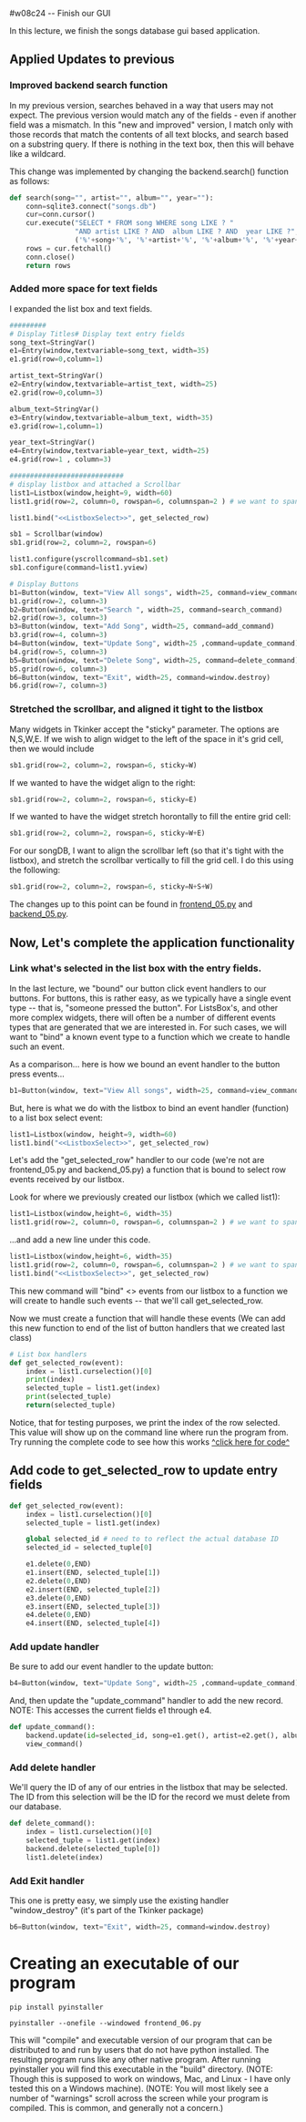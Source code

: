 #w08c24 -- Finish our GUI

In this lecture, we finish the songs database gui based application.

## Applied Updates to previous

### Improved backend search function

In my previous version, searches behaved in a way that users may not  expect. The previous version would match any of the fields - even if another field was a mismatch. In this "new and improved" version, I match only with those records that match the contents of all text blocks, and search based on a  substring  query. If there is nothing in the text box, then this will behave like a wildcard.

This change was implemented by changing the backend.search() function as follows:

```python
def search(song="", artist="", album="", year=""):
    conn=sqlite3.connect("songs.db")
    cur=conn.cursor()
    cur.execute("SELECT * FROM song WHERE song LIKE ? "
                "AND artist LIKE ? AND  album LIKE ? AND  year LIKE ?",
                ('%'+song+'%', '%'+artist+'%', '%'+album+'%', '%'+year+'%'))
    rows = cur.fetchall()
    conn.close()
    return rows
```

### Added more space for text fields

I expanded the list box and text fields.

```python
#########
# Display Titles# Display text entry fields
song_text=StringVar()
e1=Entry(window,textvariable=song_text, width=35)
e1.grid(row=0,column=1)

artist_text=StringVar()
e2=Entry(window,textvariable=artist_text, width=25)
e2.grid(row=0,column=3)

album_text=StringVar()
e3=Entry(window,textvariable=album_text, width=35)
e3.grid(row=1,column=1)

year_text=StringVar()
e4=Entry(window,textvariable=year_text, width=25)
e4.grid(row=1 , column=3)

############################
# display listbox and attached a Scrollbar
list1=Listbox(window,height=9, width=60)
list1.grid(row=2, column=0, rowspan=6, columnspan=2 ) # we want to span across multiple rows and columns

list1.bind("<<ListboxSelect>>", get_selected_row)

sb1 = Scrollbar(window)
sb1.grid(row=2, column=2, rowspan=6)

list1.configure(yscrollcommand=sb1.set)
sb1.configure(command=list1.yview)

# Display Buttons
b1=Button(window, text="View All songs", width=25, command=view_command)
b1.grid(row=2, column=3)
b2=Button(window, text="Search ", width=25, command=search_command)
b2.grid(row=3, column=3)
b3=Button(window, text="Add Song", width=25, command=add_command)
b3.grid(row=4, column=3)
b4=Button(window, text="Update Song", width=25 ,command=update_command)
b4.grid(row=5, column=3)
b5=Button(window, text="Delete Song", width=25, command=delete_command)
b5.grid(row=6, column=3)
b6=Button(window, text="Exit", width=25, command=window.destroy)
b6.grid(row=7, column=3)
```
### Stretched the scrollbar, and aligned it tight to the listbox

Many widgets in Tkinker accept the "sticky" parameter. The options are N,S,W,E. If we wish to align widget to the left of the space in it's grid cell, then we would include

```python
sb1.grid(row=2, column=2, rowspan=6, sticky=W)
```

If we wanted to have the widget align to the right:
```python
sb1.grid(row=2, column=2, rowspan=6, sticky=E)
```

If we wanted to have the widget stretch horontally to fill the entire grid cell:
```python
sb1.grid(row=2, column=2, rowspan=6, sticky=W+E)
```

For our songDB, I want to align the scrollbar left (so that it's tight with the listbox), and stretch the scrollbar vertically to fill the grid cell. I do this using the following:

```python
sb1.grid(row=2, column=2, rowspan=6, sticky=N+S+W)
```

The changes up to this point can be found in [frontend_05.py](frontend_05.py) and [backend_05.py](backend_05.py).


## Now, Let's complete the application functionality

### Link what's selected in the list box with the entry fields.

In the last lecture, we "bound" our button click event handlers to our buttons. For buttons, this is rather easy, as we typically have a single event type -- that is, "someone pressed the button". For ListsBox's, and other more complex widgets, there will often be a number of different events types that  are generated that we are interested in. For such cases, we will want to "bind" a known event type to a function which we create to handle such an event.

As a comparison... here is how we bound an event handler to the button press events...

```python
b1=Button(window, text="View All songs", width=25, command=view_command)
```

But, here is what we do with the listbox to bind an event handler (function) to a list box select event:

```python
list1=Listbox(window, height=9, width=60)
list1.bind("<<ListboxSelect>>", get_selected_row)
```

Let's add the  "get_selected_row" handler to our code (we're not are  frontend_05.py and backend_05.py) a function that is bound to select row events received by our listbox.

Look for where we previously created our listbox (which we called list1):

```python
list1=Listbox(window,height=6, width=35)
list1.grid(row=2, column=0, rowspan=6, columnspan=2 ) # we want to span across multiple rows and columns
```

...and add a new line under this code.

```python
list1=Listbox(window,height=6, width=35)
list1.grid(row=2, column=0, rowspan=6, columnspan=2 ) # we want to span across multiple rows and columns
list1.bind("<<ListboxSelect>>", get_selected_row)
```

This new command will "bind" <<listboxSelect>> events from our listbox to a function we will create to handle such events -- that we'll call get_selected_row.

Now we must create a function that will handle these events (We can add this new function to end of the list of button handlers that we created last class)

```python
# List box handlers
def get_selected_row(event):
    index = list1.curselection()[0]
    print(index)
    selected_tuple = list1.get(index)
    print(selected_tuple)
    return(selected_tuple)
```

Notice, that for testing purposes, we print the index of the row selected. This value will show up on the command line where run the program from. Try running the complete code to see how this works  [^click here for code^](frontend_05.py)

## Add code to get_selected_row to update entry fields

```python
def get_selected_row(event):
    index = list1.curselection()[0]
    selected_tuple = list1.get(index)

    global selected_id # need to to reflect the actual database ID
    selected_id = selected_tuple[0]

    e1.delete(0,END)
    e1.insert(END, selected_tuple[1])
    e2.delete(0,END)
    e2.insert(END, selected_tuple[2])
    e3.delete(0,END)
    e3.insert(END, selected_tuple[3])
    e4.delete(0,END)
    e4.insert(END, selected_tuple[4])
```

### Add update handler

Be sure to add our event handler to the update button:

```python
b4=Button(window, text="Update Song", width=25 ,command=update_command)
```

And, then update the "update_command" handler to add the new record. NOTE: This accesses the current fields e1 through e4.

```python
def update_command():
    backend.update(id=selected_id, song=e1.get(), artist=e2.get(), album=e3.get(), year=e4.get())
    view_command()
```

### Add delete handler

We'll query the ID of any of our entries in the listbox that may be selected. The ID from this selection will be the ID for the record we must delete from our database.

```python
def delete_command():
    index = list1.curselection()[0]
    selected_tuple = list1.get(index)
    backend.delete(selected_tuple[0])
    list1.delete(index)
```

### Add Exit handler

This one is pretty easy, we simply use the existing handler "window_destroy" (it's part of the Tkinker package)

```python
b6=Button(window, text="Exit", width=25, command=window.destroy)
```

# Creating an executable of our program

```
pip install pyinstaller

pyinstaller --onefile --windowed frontend_06.py
```

This will "compile" and executable version of our program that can be distributed to and run by users that do not have python installed. The resulting program runs like any other native program. After running pyinstaller you will find this executable in the "build" directory. (NOTE: Though this is supposed to work on windows, Mac, and Linux - I have only tested this on a Windows machine). (NOTE: You will most likely see a number of "warnings" scroll across the screen while your program is compiled. This is common, and generally not a concern.)
